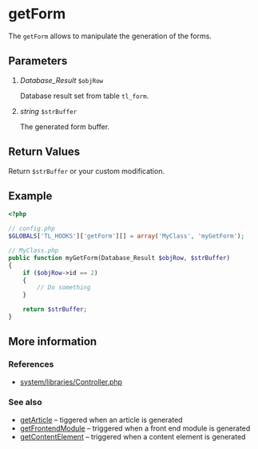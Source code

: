 # getForm

The `getForm` allows to manipulate the generation of the forms.


## Parameters

1. *Database_Result* `$objRow`

    Database result set from table `tl_form`.

2. *string* `$strBuffer`

    The generated form buffer.


## Return Values

Return `$strBuffer` or your custom modification.


## Example

```php
<?php

// config.php
$GLOBALS['TL_HOOKS']['getForm'][] = array('MyClass', 'myGetForm');

// MyClass.php
public function myGetForm(Database_Result $objRow, $strBuffer)
{
    if ($objRow->id == 2)
    {
        // Do something
    }

    return $strBuffer;
}
```


## More information


### References

- [system/libraries/Controller.php](https://github.com/contao/core/blob/2.11.7/system/libraries/Controller.php#L561)


### See also

- [getArticle](getArticle.md) – tiggered when an article is generated
- [getFrontendModule](getFrontendModule.md) – triggered when a front end module is generated
- [getContentElement](getContentElement.md) – triggered when a content element is generated
